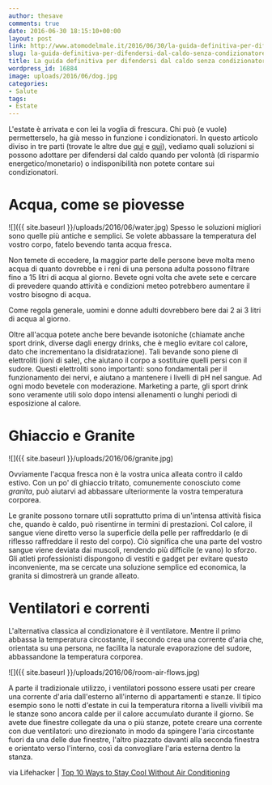 ```yaml
---
author: thesave
comments: true
date: 2016-06-30 18:15:10+00:00
layout: post
link: http://www.atomodelmale.it/2016/06/30/la-guida-definitiva-per-difendersi-dal-caldo-senza-condizionatore-parte-i/
slug: la-guida-definitiva-per-difendersi-dal-caldo-senza-condizionatore-parte-i
title: La guida definitiva per difendersi dal caldo senza condizionatore | Parte I
wordpress_id: 16884
image: uploads/2016/06/dog.jpg
categories:
- Salute
tags:
- Estate
---
```


L'estate è arrivata e con lei la voglia di frescura. Chi può (e vuole) permetterselo, ha già messo in funzione i condizionatori. In questo articolo diviso in tre parti (trovate le altre due [qui](/2016/06/30/la-guida-definitiva-per-difendersi-dal-caldo-senza-condizionatore-parte-ii/) e [qui](/2016/06/30/la-guida-definitiva-per-difendersi-dal-caldo-senza-condizionatore-parte-iii/)), vediamo quali soluzioni si possono adottare per difendersi dal caldo quando per volontà (di risparmio energetico/monetario) o indisponibilità non potete contare sui condizionatori.

# Acqua, come se piovesse

![]({{ site.baseurl }}/uploads/2016/06/water.jpg)
Spesso le soluzioni migliori sono quelle più antiche e semplici. Se volete abbassare la temperatura del vostro corpo, fatelo bevendo tanta acqua fresca.

Non temete di eccedere, la maggior parte delle persone beve molta meno acqua di quanto dovrebbe e i reni di una persona adulta possono filtrare fino a 15 litri di acqua al giorno. Bevete ogni volta che avete sete e cercare di prevedere quando attività e condizioni meteo potrebbero aumentare il vostro bisogno di acqua.

Come regola generale, uomini e donne adulti dovrebbero bere dai 2 ai 3 litri di acqua al giorno.

Oltre all'acqua potete anche bere bevande isotoniche (chiamate anche sport drink, diverse dagli energy drinks, che è meglio evitare col calore, dato che incrementano la disidratazione). Tali bevande sono piene di elettroliti (ioni di sale), che aiutano il corpo a sostituire quelli persi con il sudore. Questi elettroliti sono importanti: sono fondamentali per il funzionamento dei nervi, e aiutano a mantenere i livelli di pH nel sangue. Ad ogni modo bevetele con moderazione. Marketing a parte, gli sport drink sono veramente utili solo dopo intensi allenamenti o lunghi periodi di esposizione al calore.

# Ghiaccio e Granite

![]({{ site.baseurl }}/uploads/2016/06/granite.jpg)

Ovviamente l'acqua fresca non è la vostra unica alleata contro il caldo estivo. Con un po' di ghiaccio tritato, comunemente conosciuto come _granita_, può aiutarvi ad abbassare ulteriormente la vostra temperatura corporea.

Le granite possono tornare utili soprattutto prima di un'intensa attività fisica che, quando è caldo, può risentirne in termini di prestazioni. Col calore, il sangue viene diretto verso la superficie della pelle per raffreddarlo (e di riflesso raffreddare il resto del corpo). Ciò significa che una parte del vostro sangue viene deviata dai muscoli, rendendo più difficile (e vano) lo sforzo. Gli atleti professionisti dispongono di vestiti e gadget per evitare questo inconveniente, ma se cercate una soluzione semplice ed economica, la granita si dimostrerà un grande alleato.

# Ventilatori e correnti

L'alternativa classica al condizionatore è il ventilatore. Mentre il primo abbassa la temperatura circostante, il secondo crea una corrente d'aria che, orientata su una persona, ne facilita la naturale evaporazione del sudore, abbassandone la temperatura corporea.

![]({{ site.baseurl }}/uploads/2016/06/room-air-flows.jpg)

A parte il tradizionale utilizzo, i ventilatori possono essere usati per creare una corrente d'aria dall'esterno all'interno di appartamenti e stanze. Il tipico esempio sono le notti d'estate in cui la temperatura ritorna a livelli vivibili ma le stanze sono ancora calde per il calore accumulato durante il giorno. Se avete due finestre collegate da una o più stanze, potete creare una corrente con due ventilatori: uno direzionato in modo da spingere l'aria circostante fuori da una delle due finestre, l'altro piazzato davanti alla seconda finestra e orientato verso l'interno, così da convogliare l'aria esterna dentro la stanza.

via Lifehacker | [Top 10 Ways to Stay Cool Without Air Conditioning](http://lifehacker.com/top-10-ways-to-stay-cool-without-air-conditioning-1782370303)
